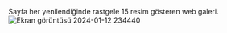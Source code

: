 Sayfa her yenilendiğinde rastgele 15 resim gösteren web galeri.
![Ekran görüntüsü 2024-01-12 234440](https://github.com/gkn46/galeri/assets/128693284/95cb0ac8-f98d-4864-a8f7-afe87435b3be)
